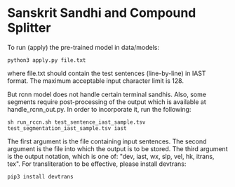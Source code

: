 # Sanskrit Sandhi and Compound Splitter

To run (apply) the pre-trained model in data/models:

```
python3 apply.py file.txt
```

where file.txt should contain the test sentences (line-by-line) in IAST format. The maximum acceptable input character limit is 128.

But rcnn model does not handle certain terminal sandhis. Also, some segments require post-processing of the output which is available at handle\_rcnn\_out.py. In order to incorporate it, run the following:

```
sh run_rccn.sh test_sentence_iast_sample.tsv test_segmentation_iast_sample.tsv iast
```

The first argument is the file containing input sentences. The second argument is the file into which the output is to be stored. The third argument is the output notation, which is one of: "dev, iast, wx, slp, vel, hk, itrans, tex". For transliteration to be effective, please install devtrans:

```
pip3 install devtrans
```
